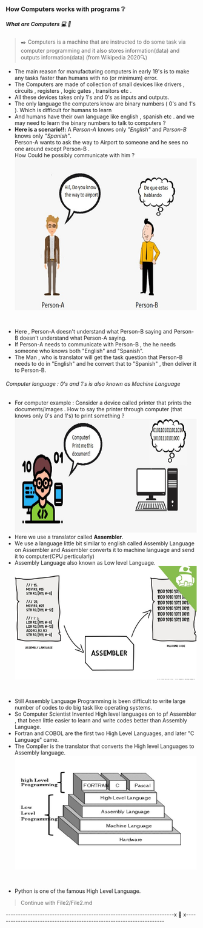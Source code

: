 ### How Computers works with programs :grey_question:
##### What are Computers :computer: :abacus:
> :black_nib: Computers is a machine that are instructed to do some task via computer programming and it also stores information(data) and outputs information(data) (from Wikipedia 2020:mag:)

* The main reason for manufacturing computers in early 19's is to make any tasks faster than humans with no (or minimum) error.<br/>
* The Computers are made of collection of small devices like drivers , circuits , registers , logic gates , transitors etc .<br/> 
* All these devices takes only 1's and 0's as inputs and outputs.<br/>
* The only language the computers know are binary numbers ( 0's and 1's ). Which is difficult for humans to learn <br/>
* And humans have their own language like english , spanish etc . and we may need to learn the binary numbers to talk to computers ? <br/>
* **Here is a scenario:bangbang::** A *Person-A* knows only *"English"* and *Person-B* knows only *"Spanish"*. <br/>
Person-A wants to ask the way to Airport to someone and he sees no one around except Person-B . <br/>
How Could he possibly communicate with him ? <br/>
<img src="https://github.com/prashanthprabhu24/LearnPython/raw/main/Dust/file2_1.jpg" width="700" height="400" ><br/>
<br/>

* Here , Person-A doesn't understand what Person-B saying and Person-B doesn't understand what Person-A saying. <br/>
* If Person-A needs to communicate with Person-B , the he needs someone who knows both "English" and "Spanish". <br/>
* The Man , who is translator will get the task question that Person-B needs to do in "English" and he convert that to "Spanish" , then deliver it to Person-B. <br/>
###### Computer language : 0's and 1's is also known as Machine Language <br/>
* For computer example : Consider a device called printer that prints the documents/images . How to say the printer through computer (that knows only 0's and 1's) to print something ? <br/>
<img src="https://github.com/prashanthprabhu24/LearnPython/raw/main/Dust/file2_2.jpg" width="700" height="300"><br/>
* Here we use a translator called **Assembler**. <br/>
* We use a language little bit similar to english called Assembly Language on Assembler and Assembler converts it to machine language and send it to computer(CPU perticularly)<br/>
* Assembly Language also known as Low level Language. <br/>
<img src="https://github.com/prashanthprabhu24/LearnPython/raw/main/Dust/file2_3.jpg" width="700" height="300"> <br/>
<br/>

* Still Assembly Language Programming is been difficult to write large number of codes to do big task like operating systems.<br/>
* So Computer Scientist Invented High level languages on to pf Assembler , that been little easier to learn and write codes better than Assembly Language. <br/>
* Fortran and COBOL are the first two High Level Languages, and later "C Language" came. <br/>
* The Compiler is the translator that converts the High level Languages to Assembly language. <br/>
<img src="https://github.com/prashanthprabhu24/LearnPython/raw/main/Dust/file2_4.jpeg" width="700" height="300"> <br/>
<br/>

* Python is one of the famous High Level Language. <br/>
> Continue with File2/File2.md

---------------------------------------------------------------------x :diamond_shape_with_a_dot_inside: x---------------------------------------------------------------------

